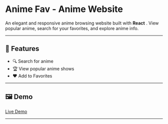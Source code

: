 # Anime Fav - Anime Website

An elegant and responsive anime browsing website built with **React** . View popular anime, search for your favorites, and explore anime info.

---

## 🚀 Features

- 🔍 Search for anime
- 🏆 View popular anime shows
- ❤️ Add to Favorites

---

## 🖼️ Demo

[Live Demo](https://your-deployed-site-link.com)  

---
